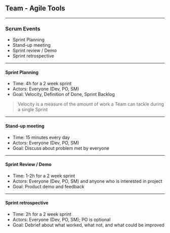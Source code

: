 ## Team - Agile Tools

----

### Scrum Events

* Sprint Planning
* Stand-up meeting
* Sprint review / Demo
* Sprint retrospective

----

#### Sprint Planning

* Time: 4h for a 2 week sprint
* Actors: Everyone (Dev, PO, SM)
* Goal: Velocity, Definition of Done, Sprint Backlog

> Velocity is a measure of the amount of work a Team can tackle during a single Sprint

----

#### Stand-up meeting

* Time: 15 minutes every day
* Actors: Everyone (Dev, PO, SM)
* Goal: Discuss about problem met by everyone

----

#### Sprint Review / Demo

* Time: 1-2h for a 2 week sprint
* Actors: Everyone (Dev, PO, SM) and anyone who is interested in project
* Goal: Product demo and feedback

----

#### Sprint retrospective

* Time: 2h for a 2 week sprint
* Actors: Everyone (Dev, PO, SM); PO is optional
* Goal: Debrief about what worked, what not, and what could be improved

